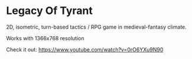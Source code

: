 # Legacy Of Tyrant
2D, isometric, turn-based tactics / RPG game in medieval-fantasy climate.

Works with 1366x768 resolution

Check it out: https://www.youtube.com/watch?v=0rO6YXu9N90
